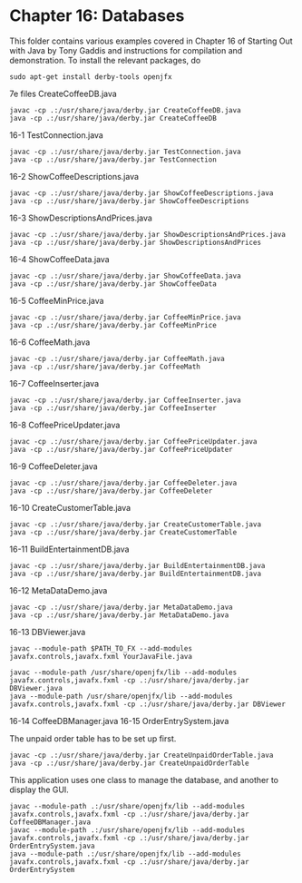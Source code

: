 # Chapter 16: Databases


This folder contains various examples covered in Chapter 16 of Starting Out with Java by Tony Gaddis and instructions for compilation and demonstration. To install 
the relevant packages, do 
```
sudo apt-get install derby-tools openjfx
```


7e files
CreateCoffeeDB.java
```
javac -cp .:/usr/share/java/derby.jar CreateCoffeeDB.java
java -cp .:/usr/share/java/derby.jar CreateCoffeeDB
```
16-1 TestConnection.java
```
javac -cp .:/usr/share/java/derby.jar TestConnection.java
java -cp .:/usr/share/java/derby.jar TestConnection
```
16-2 ShowCoffeeDescriptions.java
```
javac -cp .:/usr/share/java/derby.jar ShowCoffeeDescriptions.java
java -cp .:/usr/share/java/derby.jar ShowCoffeeDescriptions
```
16-3 ShowDescriptionsAndPrices.java
```
javac -cp .:/usr/share/java/derby.jar ShowDescriptionsAndPrices.java
java -cp .:/usr/share/java/derby.jar ShowDescriptionsAndPrices
```
16-4 ShowCoffeeData.java
```
javac -cp .:/usr/share/java/derby.jar ShowCoffeeData.java
java -cp .:/usr/share/java/derby.jar ShowCoffeeData
```
16-5 CoffeeMinPrice.java
```
javac -cp .:/usr/share/java/derby.jar CoffeeMinPrice.java
java -cp .:/usr/share/java/derby.jar CoffeeMinPrice
```
16-6 CoffeeMath.java
```
javac -cp .:/usr/share/java/derby.jar CoffeeMath.java
java -cp .:/usr/share/java/derby.jar CoffeeMath
```
16-7 CoffeeInserter.java
```
javac -cp .:/usr/share/java/derby.jar CoffeeInserter.java
java -cp .:/usr/share/java/derby.jar CoffeeInserter
```

16-8 CoffeePriceUpdater.java
```
javac -cp .:/usr/share/java/derby.jar CoffeePriceUpdater.java
java -cp .:/usr/share/java/derby.jar CoffeePriceUpdater
```
16-9 CoffeeDeleter.java
```
javac -cp .:/usr/share/java/derby.jar CoffeeDeleter.java
java -cp .:/usr/share/java/derby.jar CoffeeDeleter
```
16-10 CreateCustomerTable.java
```
javac -cp .:/usr/share/java/derby.jar CreateCustomerTable.java
java -cp .:/usr/share/java/derby.jar CreateCustomerTable
```
16-11 BuildEntertainmentDB.java
```
javac -cp .:/usr/share/java/derby.jar BuildEntertainmentDB.java
java -cp .:/usr/share/java/derby.jar BuildEntertainmentDB.java
```
16-12 MetaDataDemo.java
```
javac -cp .:/usr/share/java/derby.jar MetaDataDemo.java
java -cp .:/usr/share/java/derby.jar MetaDataDemo.java
```
16-13 DBViewer.java
```
javac --module-path $PATH_TO_FX --add-modules javafx.controls,javafx.fxml YourJavaFile.java

javac --module-path /usr/share/openjfx/lib --add-modules javafx.controls,javafx.fxml -cp .:/usr/share/java/derby.jar DBViewer.java
java --module-path /usr/share/openjfx/lib --add-modules javafx.controls,javafx.fxml -cp .:/usr/share/java/derby.jar DBViewer
```

16-14 CoffeeDBManager.java
16-15 OrderEntrySystem.java

The unpaid order table has to be set up first.
```
javac -cp .:/usr/share/java/derby.jar CreateUnpaidOrderTable.java
java -cp .:/usr/share/java/derby.jar CreateUnpaidOrderTable
```

This application uses one class to manage the database, and another to display the GUI.
```
javac --module-path .:/usr/share/openjfx/lib --add-modules javafx.controls,javafx.fxml -cp .:/usr/share/java/derby.jar CoffeeDBManager.java
javac --module-path .:/usr/share/openjfx/lib --add-modules javafx.controls,javafx.fxml -cp .:/usr/share/java/derby.jar OrderEntrySystem.java
java --module-path .:/usr/share/openjfx/lib --add-modules javafx.controls,javafx.fxml -cp .:/usr/share/java/derby.jar OrderEntrySystem
```



